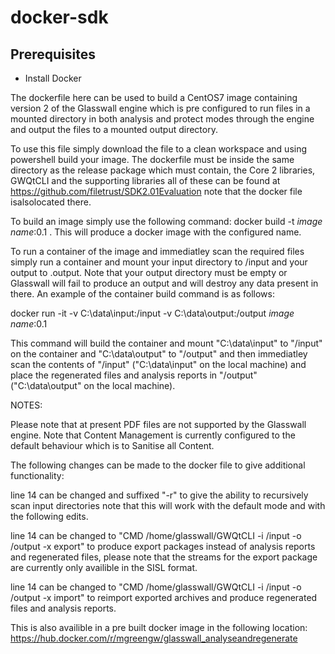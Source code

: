 # docker-sdk

## Prerequisites
* Install Docker

The dockerfile here can be used to build a CentOS7 image containing version 2 of the Glasswall engine which is pre configured to run files in a mounted directory in both analysis and protect modes through the engine and output the files to a mounted output directory.

To use this file simply download the file to a clean workspace and using powershell build your image.
The dockerfile must be inside the same directory as the release package which must contain, the Core 2 libraries, GWQtCLI and the supporting libraries all of these can be found at https://github.com/filetrust/SDK2.01Evaluation note that the docker file isalsolocated there.

To build an image simply use the following command:
docker build -t *image name*:0.1 .
This will produce a docker image with the configured name.

To run a container of the image and immediatley scan the required files simply run a container and mount your input directory to /input and your output to .output.
Note that your output directory must be empty or Glasswall will fail to produce an output and will destroy any data present in there.
An example of the container build command is as follows:

docker run -it -v C:\data\input:/input -v C:\data\output:/output *image name*:0.1

This command will build the container and mount "C:\data\input" to "/input" on the container and "C:\data\output" to "/output" and then immediatley scan the contents of "/input" ("C:\data\input" on the local machine) and place the regenerated files and analysis reports in  "/output" ("C:\data\output" on the local machine).

NOTES:

Please note that at present PDF files are not supported by the Glasswall engine.
Note that Content Management is currently configured to the default behaviour which is to Sanitise all Content.

The following changes can be made to the docker file to give additional functionality:

line 14 can be changed and suffixed "-r" to give the ability to recursively scan input directories note that this will work with the default mode and with the following edits.

line 14 can be changed to "CMD /home/glasswall/GWQtCLI -i /input -o /output -x export" to produce export packages instead of analysis reports and regenerated files, please note that the streams for the export package are currently only availible in the SISL format.

line 14 can be changed to "CMD /home/glasswall/GWQtCLI -i /input -o /output -x import" to reimport exported archives and produce regenerated files and analysis reports.

This is also availible in a pre built docker image in the following location: https://hub.docker.com/r/mgreengw/glasswall_analyseandregenerate
